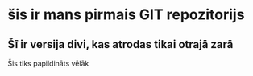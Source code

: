 # šis ir mans pirmais GIT repozitorijs
## Šī ir versija divi, kas atrodas tikai otrajā zarā
Šis tiks papildināts vēlāk